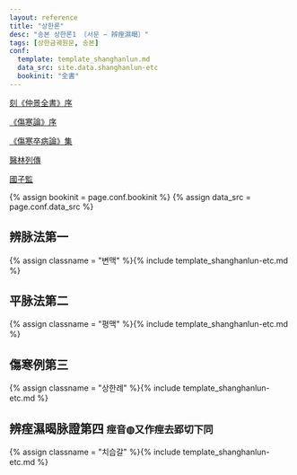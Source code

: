 ```yaml
---
layout: reference
title: "상한론"
desc: "송본 상한론1 〔서문 ∽ 辨痓濕暍〕"
tags: [상한금궤원문, 송본]
conf:
  template: template_shanghanlun.md
  data_src: site.data.shanghanlun-etc
  bookinit: "全書"
---
```




[刻《仲景全書》序]({{site.baseurl}}/reference/Books/Sinipets/조개미_중경전서_서)

[《傷寒論》序]({{site.baseurl}}/reference/Books/Sinipets/임억_상한론_서)

[《傷寒卒病論》集]({{site.baseurl}}/reference/Books/Sinipets/상한잡병론_집론)

[醫林列傳]({{site.baseurl}}/reference/Books/Sinipets/의림열전)

[國子監]({{site.baseurl}}/reference/Books/Sinipets/국자감_상서)


{% assign bookinit = page.conf.bookinit %}
{% assign data_src = page.conf.data_src %}

## 辨脉法第一

{% assign classname = "변맥" %}{% include template_shanghanlun-etc.md %}


## 平脉法第二

{% assign classname = "평맥" %}{% include template_shanghanlun-etc.md %}

## 傷寒例第三

{% assign classname = "상한례" %}{% include template_shanghanlun-etc.md %}


## 辨痓濕暍脉證第四 <small>痙音◍又作痙去郢切下同</small>

{% assign classname = "치습갈" %}{% include template_shanghanlun-etc.md %}

